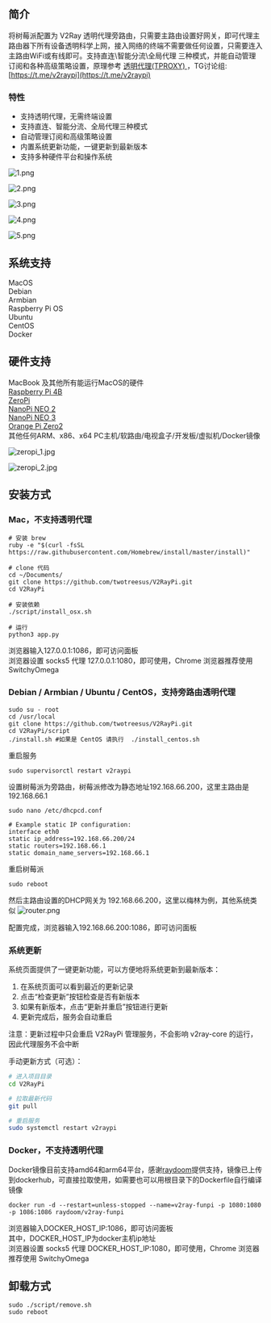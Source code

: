 ## 简介

将树莓派配置为 V2Ray 透明代理旁路由，只需要主路由设置好网关，即可代理主路由器下所有设备透明科学上网，接入网络的终端不需要做任何设置，只需要连入主路由WiFi或有线即可。支持直连\智能分流\全局代理 三种模式，并能自动管理订阅和各种高级策略设置，原理参考 [透明代理(TPROXY)
](https://guide.v2fly.org/app/tproxy.html)，TG讨论组:[https://t.me/v2raypi](https://t.me/v2raypi)

### 特性
- 支持透明代理，无需终端设置
- 支持直连、智能分流、全局代理三种模式
- 自动管理订阅和高级策略设置
- 内置系统更新功能，一键更新到最新版本
- 支持多种硬件平台和操作系统

![1.png](pic/1.png)  

![2.png](pic/2.png)  

![3.png](pic/3.png)  

![4.png](pic/4.png)  

![5.png](pic/5.png)  

## 系统支持
MacOS  
Debian  
Armbian  
Raspberry Pi OS  
Ubuntu  
CentOS  
Docker  

## 硬件支持
MacBook 及其他所有能运行MacOS的硬件  
[Raspberry Pi 4B](https://www.raspberrypi.com/products/raspberry-pi-4-model-b)  
[ZeroPi](https://wiki.friendlyelec.com/wiki/index.php/ZeroPi)  
[NanoPi NEO 2](https://wiki.friendlyelec.com/wiki/index.php/NanoPi_NEO2)  
[NanoPi NEO 3](https://wiki.friendlyelec.com/wiki/index.php/NanoPi_NEO3)  
[Orange Pi Zero2](http://www.orangepi.cn/Orange%20Pi%20Zero2/index_cn.html)  
其他任何ARM、x86、x64 PC主机/软路由/电视盒子/开发板/虚拟机/Docker镜像  

![zeropi_1.jpg](pic/zeropi_1.jpg)  

![zeropi_2.jpg](pic/zeropi_2.jpg)  

## 安装方式
### Mac，不支持透明代理
```
# 安装 brew
ruby -e "$(curl -fsSL https://raw.githubusercontent.com/Homebrew/install/master/install)"

# clone 代码
cd ~/Documents/
git clone https://github.com/twotreesus/V2RayPi.git
cd V2RayPi

# 安装依赖
./script/install_osx.sh

# 运行
python3 app.py

```
浏览器输入127.0.0.1:1086，即可访问面板  
浏览器设置 socks5 代理 127.0.0.1:1080，即可使用，Chrome 浏览器推荐使用 SwitchyOmega

### Debian / Armbian / Ubuntu / CentOS，支持旁路由透明代理
```
sudo su - root
cd /usr/local
git clone https://github.com/twotreesus/V2RayPi.git
cd V2RayPi/script
./install.sh #如果是 CentOS 请执行  ./install_centos.sh
```

重启服务
```
sudo supervisorctl restart v2raypi
```

设置树莓派为旁路由，树莓派修改为静态地址192.168.66.200，这里主路由是192.168.66.1
```
sudo nano /etc/dhcpcd.conf

# Example static IP configuration:
interface eth0
static ip_address=192.168.66.200/24
static routers=192.168.66.1
static domain_name_servers=192.168.66.1
```

重启树莓派
```
sudo reboot
```

然后主路由设置的DHCP网关为 192.168.66.200，这里以梅林为例，其他系统类似
![router.png](pic/router.png)

配置完成，浏览器输入192.168.66.200:1086，即可访问面板

### 系统更新
系统页面提供了一键更新功能，可以方便地将系统更新到最新版本：
1. 在系统页面可以看到最近的更新记录
2. 点击“检查更新”按钮检查是否有新版本
3. 如果有新版本，点击“更新并重启”按钮进行更新
4. 更新完成后，服务会自动重启

注意：更新过程中只会重启 V2RayPi 管理服务，不会影响 v2ray-core 的运行，因此代理服务不会中断

手动更新方式（可选）：
```bash
# 进入项目目录
cd V2RayPi

# 拉取最新代码
git pull

# 重启服务
sudo systemctl restart v2raypi
```

### Docker，不支持透明代理
Docker镜像目前支持amd64和arm64平台，感谢[raydoom](https://github.com/raydoom)提供支持，镜像已上传到dockerhub，可直接拉取使用，如需要也可以用根目录下的Dockerfile自行编译镜像

```
docker run -d --restart=unless-stopped --name=v2ray-funpi -p 1080:1080 -p 1086:1086 raydoom/v2ray-funpi
```

浏览器输入DOCKER_HOST_IP:1086，即可访问面板  
其中，DOCKER_HOST_IP为docker主机ip地址  
浏览器设置 socks5 代理 DOCKER_HOST_IP:1080，即可使用，Chrome 浏览器推荐使用 SwitchyOmega  


## 卸载方式

```
sudo ./script/remove.sh
sudo reboot

```

